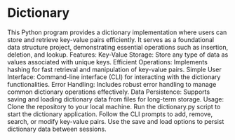 # Dictionary
This Python program provides a dictionary implementation where users can store and retrieve key-value pairs efficiently. It serves as a foundational data structure project, demonstrating essential operations such as insertion, deletion, and lookup.
Features:
Key-Value Storage: Store any type of data as values associated with unique keys.
Efficient Operations: Implements hashing for fast retrieval and manipulation of key-value pairs.
Simple User Interface: Command-line interface (CLI) for interacting with the dictionary functionalities.
Error Handling: Includes robust error handling to manage common dictionary operations effectively.
Data Persistence: Supports saving and loading dictionary data from files for long-term storage.
Usage:
Clone the repository to your local machine.
Run the dictionary.py script to start the dictionary application.
Follow the CLI prompts to add, remove, search, or modify key-value pairs.
Use the save and load options to persist dictionary data between sessions.
